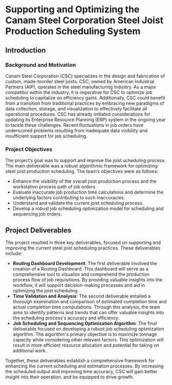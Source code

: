 # Supporting and Optimizing the Canam Steel Corporation Steel Joist Production Scheduling System

## Introduction

### Background and Motivation
Canam Steel Corporation (CSC) specializes in the design and fabrication of custom, made-toorder steel joists. CSC, owned by American Industrial Partners (AIP), operates in the steel manufacturing industry. As a major competitor within the industry, it is imperative for CSC to optimize job scheduling to capitalize on efficiency gains. Additionally, CSC could benefit from a transition from traditional practices by embracing new paradigms of data collection, storage, and visualization to effectively facilitate all operational procedures. CSC has already initiated considerations for updating its Enterprise Resource Planning (ERP) system in the ongoing year to tackle these challenges. Recent fluctuations in job orders have underscored problems resulting from inadequate data visibility and insufficient support for job scheduling.

### Project Objectives
The project’s goal was to support and improve the joist scheduling process. The main deliverable was a robust algorithmic framework for optimizing steel joist production scheduling. The team’s objectives were as follows:
- Enhance the visibility of the overall joist production process and the workstation process path of job orders.
- Evaluate inaccurate job production time calculations and determine the underlying factors contributing to such inaccuracies.
- Understand and validate the current joist scheduling process.
- Develop a robust job scheduling optimization model for scheduling and sequencing job orders.

## Project Deliverables
The project resulted in three key deliverables, focused on supporting and improving the current steel joist scheduling practices. These deliverables include:
- **Routing Dashboard Development**: The first deliverable involved the creation of a Routing Dashboard. This dashboard will serve as a comprehensive tool to visualize and comprehend the production process flow of job requisitions. By providing valuable insights into the workflow, it will support decision-making processes and aid in optimizing the joist scheduling.
- **Time Validation and Analysis**: The second deliverable entailed a thorough examination and comparison of estimated completion time and actual completion time computations. Through this analysis, the team aims to identify patterns and trends that can offer valuable insights into the scheduling process's accuracy and efficiency.
- **Job Scheduling and Sequencing Optimization Algorithm**: The final deliverable focused on developing a robust job scheduling optimization algorithm. The algorithm's primary objective is to maximize tonnage capacity while considering other relevant factors. This optimization will result in more efficient resource allocation and potential for taking on additional work.

Together, these deliverables establish a comprehensive framework for enhancing the current scheduling and estimation processes. By increasing the scheduled output and improving time accuracy, CSC will gain better insight into their operation, and be equipped to drive growth.
